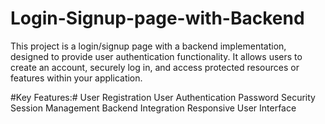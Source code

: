 # Login-Signup-page-with-Backend
This project is a login/signup page with a backend implementation, designed to provide user authentication functionality. It allows users to create an account, securely log in, and access protected resources or features within your application.

#Key Features:#
User Registration
User Authentication
Password Security
Session Management
Backend Integration
Responsive User Interface
